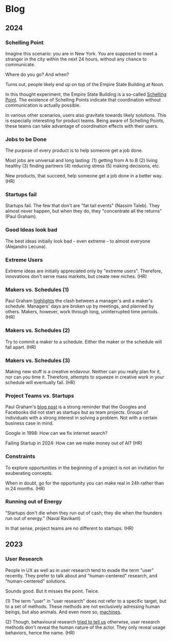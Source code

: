 # Blog

## 2024

### Schelling Point

Imagine this scenario: you are in New York. You are supposed to meet a stranger in the city within the next 24 hours, without any chance to communicate. 

Where do you go? And when?

Turns out, people likely end up on top of the Empire State Building at Noon.

In this thought experiment, the Empire State Building is a so-called [Schelling Point](https://www.youtube.com/watch?v=BtW-Ds-artA). The existence of Schelling Points indicate that coordination without communication is actually possible.

In various other scenarios, users also gravitate towards likely solutions. This is especially interesting for product teams. Being aware of Schelling Points, these teams can take advantage of coordination effects with their users.

### Jobs to be Done 

The purpose of every product is to help someone get a job done.

Most jobs are universal and long lasting: (1) getting from A to B (2) living healthy (3) finding partners (4) reducing stress (5) making decisions, etc. 

New products, that succeed, help someone get a job done in a better way.(HR)


### Startups fail

Startups fail. The few that don't are "fat tail events" (Nassim Taleb). They almost never happen, but when they do, they "concentrate all the returns" (Paul Graham).


### Good Ideas look bad

The best ideas initially look bad - even extreme - to almost everyone (Alejandro Lecuna).


### Extreme Users

Extreme ideas are initially appreciated only by "extreme users". Therefore, innovations don't serve mass markets, but create new niches. (HR)


### Makers vs. Schedules (1)

Paul Graham [highlights](https://paulgraham.com/makersschedule.html) the clash between a manager's and a maker's schedule. Managers' days are broken up by meetings, and planned by others. Makers, however, work through long, uninterrupted time periods. (HR)


### Makers vs. Schedules (2)

Try to commit a maker to a schedule. Either the maker or the schedule will fall apart. (HR)


### Makers vs. Schedules (3)

Making new stuff is a creative endavour. Neither can you really plan for it, nor can you time it. Therefore, attempts to squeeze in creative work in your schedule will eventually fail. (HR)


### Project Teams vs. Startups

Paul Graham's [blog post](https://www.paulgraham.com/google.html) is a strong reminder that the Googles and Facebooks did not start as startups but as team projects. Groups of individuals with a strong interest in solving a problem. Not with a certain business case in mind.

Google in 1998: How can we fix internet search? 

Failing Startup in 2024: How can we make money out of AI? (HR)


### Constraints

To explore opportunities in the beginning of a project is not an invitation for exuberating concepts. 

When in doubt, go for the opportunity you can make real in 24h rather than in 24 months. (HR)


### Running out of Energy

“Startups don't die when they run out of cash; they die when the founders run out of energy.” (Naval Ravikant) 

In that sense, project teams are no different to startups. (HR)


## 2023

### User Research

People in UX as well as in user research tend to evade the term "user" recently. They prefer to talk about and "human-centered" research, and "human-centered" solutions.

Sounds good. But it misses the point. Twice.

(1) The term “user" in "user research" does not refer to a specific target, but to a set of methods. These methods are not exclusively adressing human beings, but also animals. And even more so, [machines](https://www.researchgate.net/publication/332636704_Machine_behaviour).

(2) Though, behavioural research [tried to tell us](https://osf.io/ezcuj/) otherwise, user research methods don't reveal the human nature of the actor. They only reveal usage behaviors, hence the name. (HR)